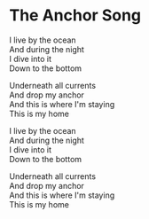 # The Anchor Song  

I live by the ocean  
And during the night  
I dive into it  
Down to the bottom  

Underneath all currents  
And drop my anchor  
And this is where I'm staying  
This is my home  

I live by the ocean  
And during the night  
I dive into it  
Down to the bottom  

Underneath all currents  
And drop my anchor  
And this is where I'm staying  
This is my home  
